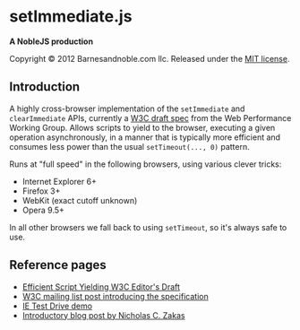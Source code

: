 setImmediate.js
===============
**A NobleJS production**

Copyright © 2012 Barnesandnoble.com llc. Released under the [MIT license][mit].

Introduction
------------

A highly cross-browser implementation of the `setImmediate` and `clearImmediate` APIs, currently a
[W3C draft spec][spec] from the Web Performance Working Group. Allows scripts to yield to the browser, executing a
given operation asynchronously, in a manner that is typically more efficient and consumes less power than the usual
`setTimeout(..., 0)` pattern.

Runs at "full speed" in the following browsers, using various clever tricks:

 * Internet Explorer 6+
 * Firefox 3+
 * WebKit (exact cutoff unknown)
 * Opera 9.5+

In all other browsers we fall back to using `setTimeout`, so it's always safe to use.

Reference pages
---------------

 * [Efficient Script Yielding W3C Editor's Draft][spec]
 * [W3C mailing list post introducing the specification][list-post]
 * [IE Test Drive demo][demo]
 * [Introductory blog post by Nicholas C. Zakas][ncz]


[mit]: https://github.com/NobleJS/setImmediate/blob/master/MIT-LICENSE.txt
[spec]: https://dvcs.w3.org/hg/webperf/raw-file/tip/specs/setImmediate/Overview.html
[list-post]: http://lists.w3.org/Archives/Public/public-web-perf/2011Jun/0100.html
[demo]: http://ie.microsoft.com/testdrive/Performance/setImmediateSorting/Default.html
[ncz]: http://www.nczonline.net/blog/2011/09/19/script-yielding-with-setimmediate/
